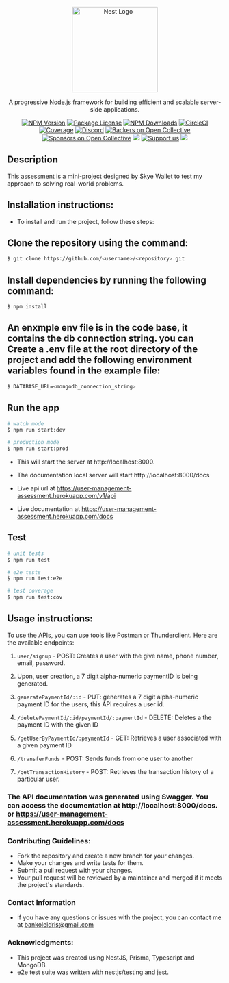 <p align="center">
  <a href="http://nestjs.com/" target="blank"><img src="https://nestjs.com/img/logo-small.svg" width="200" alt="Nest Logo" /></a>
</p>

[circleci-image]: https://img.shields.io/circleci/build/github/nestjs/nest/master?token=abc123def456
[circleci-url]: https://circleci.com/gh/nestjs/nest

  <p align="center">A progressive <a href="http://nodejs.org" target="_blank">Node.js</a> framework for building efficient and scalable server-side applications.</p>
    <p align="center">
<a href="https://www.npmjs.com/~nestjscore" target="_blank"><img src="https://img.shields.io/npm/v/@nestjs/core.svg" alt="NPM Version" /></a>
<a href="https://www.npmjs.com/~nestjscore" target="_blank"><img src="https://img.shields.io/npm/l/@nestjs/core.svg" alt="Package License" /></a>
<a href="https://www.npmjs.com/~nestjscore" target="_blank"><img src="https://img.shields.io/npm/dm/@nestjs/common.svg" alt="NPM Downloads" /></a>
<a href="https://circleci.com/gh/nestjs/nest" target="_blank"><img src="https://img.shields.io/circleci/build/github/nestjs/nest/master" alt="CircleCI" /></a>
<a href="https://coveralls.io/github/nestjs/nest?branch=master" target="_blank"><img src="https://coveralls.io/repos/github/nestjs/nest/badge.svg?branch=master#9" alt="Coverage" /></a>
<a href="https://discord.gg/G7Qnnhy" target="_blank"><img src="https://img.shields.io/badge/discord-online-brightgreen.svg" alt="Discord"/></a>
<a href="https://opencollective.com/nest#backer" target="_blank"><img src="https://opencollective.com/nest/backers/badge.svg" alt="Backers on Open Collective" /></a>
<a href="https://opencollective.com/nest#sponsor" target="_blank"><img src="https://opencollective.com/nest/sponsors/badge.svg" alt="Sponsors on Open Collective" /></a>
  <a href="https://paypal.me/kamilmysliwiec" target="_blank"><img src="https://img.shields.io/badge/Donate-PayPal-ff3f59.svg"/></a>
    <a href="https://opencollective.com/nest#sponsor"  target="_blank"><img src="https://img.shields.io/badge/Support%20us-Open%20Collective-41B883.svg" alt="Support us"></a>
  <a href="https://twitter.com/nestframework" target="_blank"><img src="https://img.shields.io/twitter/follow/nestframework.svg?style=social&label=Follow"></a>
</p>
  <!--[![Backers on Open Collective](https://opencollective.com/nest/backers/badge.svg)](https://opencollective.com/nest#backer)
  [![Sponsors on Open Collective](https://opencollective.com/nest/sponsors/badge.svg)](https://opencollective.com/nest#sponsor)-->

## Description

This assessment is a mini-project designed by Skye Wallet to test my approach to solving real-world problems.

## Installation instructions:

- To install and run the project, follow these steps:

## Clone the repository using the command:

```bash
$ git clone https://github.com/<username>/<repository>.git
```

## Install dependencies by running the following command:

```bash
$ npm install
```

## An enxmple env file is in the code base, it contains the db connection string. you can  Create a .env file at the root directory of the project and add the following environment variables found in the example file:


```bash
$ DATABASE_URL=<mongodb_connection_string>
```

## Run the app

```bash
# watch mode
$ npm run start:dev

# production mode
$ npm run start:prod
```

- This will start the server at http://localhost:8000.

- The documentation local server will start http://localhost:8000/docs

- Live api url at https://user-management-assessment.herokuapp.com/v1/api

- Live documentation at https://user-management-assessment.herokuapp.com/docs

## Test

```bash
# unit tests
$ npm run test

# e2e tests
$ npm run test:e2e

# test coverage
$ npm run test:cov
```

## Usage instructions:

To use the APIs, you can use tools like Postman or Thunderclient. Here are the available endpoints:

1. `user/signup` - POST: Creates a user with the give name, phone number, email, password.

2. Upon, user creation, a 7 digit alpha-numeric paymentID is being generated.

3. `generatePaymentId/:id` - PUT: generates a 7 digit alpha-numeric payment ID for the users, this API requires a user id.

4. `/deletePaymentId/:id/paymentId/:paymentId` - DELETE: Deletes a the payment ID with the given ID

5. `/getUserByPaymentId/:paymentId` - GET: Retrieves a user associated with a given payment ID

6. `/transferFunds` - POST: Sends funds from one user to another

7. `/getTransactionHistory` - POST: Retrieves the transaction history of a particular user.

### The API documentation was generated using Swagger. You can access the documentation at http://localhost:8000/docs. or https://user-management-assessment.herokuapp.com/docs


### Contributing Guidelines:
- Fork the repository and create a new branch for your changes.
- Make your changes and write tests for them.
- Submit a pull request with your changes.
- Your pull request will be reviewed by a maintainer and merged if it meets the project's standards.

### Contact Information
- If you have any questions or issues with the project, you can contact me at bankoleidris@gmail.com

### Acknowledgments:
- This project was created using NestJS, Prisma, Typescript and MongoDB.
- e2e test suite was written with nestjs/testing and jest.